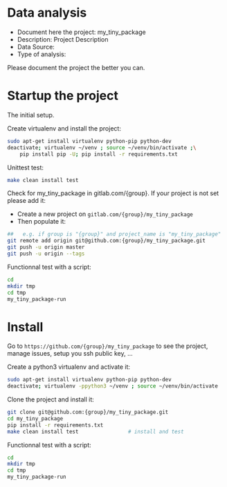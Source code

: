 # Data analysis
- Document here the project: my_tiny_package
- Description: Project Description
- Data Source:
- Type of analysis:

Please document the project the better you can.

# Startup the project

The initial setup.

Create virtualenv and install the project:
```bash
sudo apt-get install virtualenv python-pip python-dev
deactivate; virtualenv ~/venv ; source ~/venv/bin/activate ;\
    pip install pip -U; pip install -r requirements.txt
```

Unittest test:
```bash
make clean install test
```

Check for my_tiny_package in gitlab.com/{group}.
If your project is not set please add it:

- Create a new project on `gitlab.com/{group}/my_tiny_package`
- Then populate it:

```bash
##   e.g. if group is "{group}" and project_name is "my_tiny_package"
git remote add origin git@github.com:{group}/my_tiny_package.git
git push -u origin master
git push -u origin --tags
```

Functionnal test with a script:

```bash
cd
mkdir tmp
cd tmp
my_tiny_package-run
```

# Install

Go to `https://github.com/{group}/my_tiny_package` to see the project, manage issues,
setup you ssh public key, ...

Create a python3 virtualenv and activate it:

```bash
sudo apt-get install virtualenv python-pip python-dev
deactivate; virtualenv -ppython3 ~/venv ; source ~/venv/bin/activate
```

Clone the project and install it:

```bash
git clone git@github.com:{group}/my_tiny_package.git
cd my_tiny_package
pip install -r requirements.txt
make clean install test                # install and test
```
Functionnal test with a script:

```bash
cd
mkdir tmp
cd tmp
my_tiny_package-run
```
